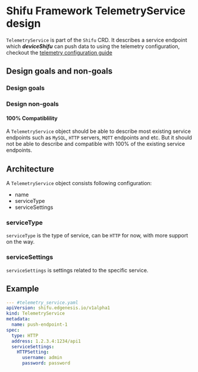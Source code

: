 # Shifu Framework TelemetryService design

`TelemetryService` is part of the `Shifu` CRD. It describes a service endpoint which ***deviceShifu*** can push data to using the telemetry configuration, checkout the [telemetry configuration guide](docs/design/deviceshifu/telemetry.md)

## Design goals and non-goals

### Design goals

### Design non-goals

#### 100% Compatiblility

A `TelemetryService` object should be able to describe most existing service endpoints such as `MySQL`, `HTTP` servers, `MQTT` endpoints and etc. But it should not be able to describe and compatible with 100% of the existing service endpoints.

## Architecture

A `TelemetryService` object consists following configuration:

- name
- serviceType
- serviceSettings

### serviceType

`serviceType` is the type of service, can be `HTTP` for now, with more support on the way.

### serviceSettings

`serviceSettings` is settings related to the specific service.

## Example

```yaml
--- #telemetry_service.yaml
apiVersion: shifu.edgenesis.io/v1alpha1
kind: TelemetryService
metadata:
  name: push-endpoint-1
spec:
  type: HTTP
  address: 1.2.3.4:1234/api1
  serviceSettings:
    HTTPSetting:
      username: admin
      password: password
```

